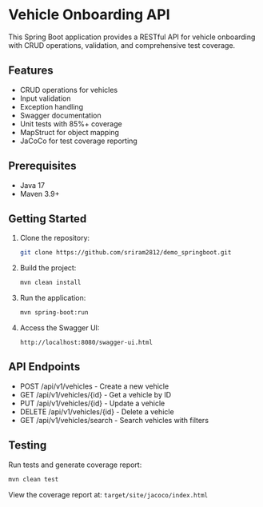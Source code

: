 # Vehicle Onboarding API

This Spring Boot application provides a RESTful API for vehicle onboarding with CRUD operations, validation, and comprehensive test coverage.

## Features

- CRUD operations for vehicles
- Input validation
- Exception handling
- Swagger documentation
- Unit tests with 85%+ coverage
- MapStruct for object mapping
- JaCoCo for test coverage reporting

## Prerequisites

- Java 17
- Maven 3.9+

## Getting Started

1. Clone the repository:
   ```bash
   git clone https://github.com/sriram2812/demo_springboot.git
   ```

2. Build the project:
   ```bash
   mvn clean install
   ```

3. Run the application:
   ```bash
   mvn spring-boot:run
   ```

4. Access the Swagger UI:
   ```
   http://localhost:8080/swagger-ui.html
   ```

## API Endpoints

- POST /api/v1/vehicles - Create a new vehicle
- GET /api/v1/vehicles/{id} - Get a vehicle by ID
- PUT /api/v1/vehicles/{id} - Update a vehicle
- DELETE /api/v1/vehicles/{id} - Delete a vehicle
- GET /api/v1/vehicles/search - Search vehicles with filters

## Testing

Run tests and generate coverage report:
```bash
mvn clean test
```

View the coverage report at: `target/site/jacoco/index.html`